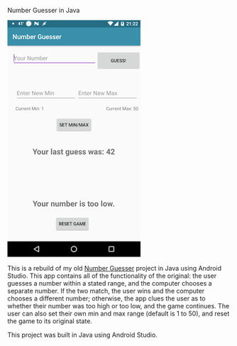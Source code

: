 Number Guesser in Java

![Screenshot](images/number_guesser_ss.png)

This is a rebuild of my old [Number Guesser](https://github.com/gness1804/number-guesser) project in Java using Android Studio. This app contains all of the functionality of the original: the user guesses a number within a stated range, and the computer chooses a separate number. If the two match, the user wins and the computer chooses a different number; otherwise, the app clues the user as to whether their number was too high or too low, and the game continues. The user can also set their own min and max range (default is 1 to 50), and reset the game to its original state.

This project was built in Java using Android Studio. 
